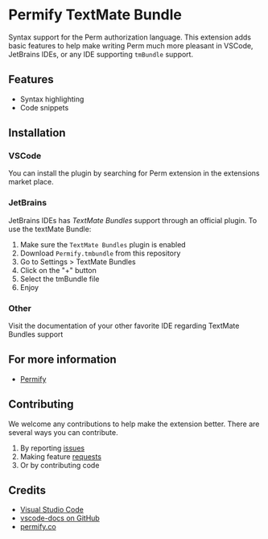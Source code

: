 # Permify TextMate Bundle

Syntax support for the Perm authorization language. This extension adds basic features to help make writing Perm much more pleasant in VSCode, JetBrains IDEs, or any IDE supporting `tmBundle` support.

## Features
- Syntax highlighting
- Code snippets

## Installation

### VSCode

You can install the plugin by searching for Perm extension in the extensions market place.

### JetBrains

JetBrains IDEs has _TextMate Bundles_ support through an official plugin. To use the textMate Bundle:

1. Make sure the `TextMate Bundles` plugin is enabled
2. Download `Permify.tmbundle` from this repository
3. Go to Settings > TextMate Bundles
4. Click on the "+" button
5. Select the tmBundle file
6. Enjoy

### Other

Visit the documentation of your other favorite IDE regarding TextMate Bundles support

## For more information
* [Permify](http://permify.co)

## Contributing

We welcome any contributions to help make the extension better. There are several ways you can contribute. 

1. By reporting [issues](https://github.com/Permify/vscode-perm/issues)
2. Making feature [requests](https://github.com/Permify/vscode-perm/issues)
3. Or by contributing code

## Credits
* [Visual Studio Code](https://code.visualstudio.com/)
* [vscode-docs on GitHub](https://github.com/Microsoft/vscode-docs)
* [permify.co](https://permify.co/)
